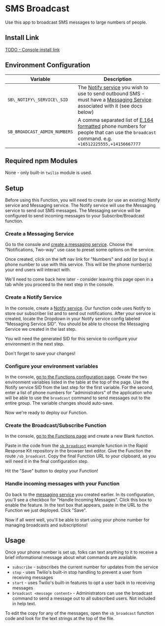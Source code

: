 # SMS Broadcast

Use this app to broadcast SMS messages to large numbers of people.

## Install Link

[TODO - Console install link](#)

## Environment Configuration

| Variable | Description |
| --- | --- |
| `SB\_NOTIFY\_SERVICE\_SID` | The [Notify service](https://www.twilio.com/console/notify/services) you wish to use to send outbound SMS - must have a [Messaging Service](https://www.twilio.com/console/sms/services) associated with it (see docs below) |
| `SB_BROADCAST_ADMIN_NUMBERS` | A comma separated list of [E.164 formatted](https://en.wikipedia.org/wiki/E.164) phone numbers for people that can use the `broadcast` command. e.g. `+16512225555,+14156667777` |

## Required npm Modules

None - only built-in `twilio` module is used.

## Setup

Before using this Function, you will need to create (or use an existing) Notify service and Messaging service. The Notify service will use the Messaging service to send out SMS messages. The Messaging service will be configured to send incoming messages to your Subscribe/Broadcast function.

### Create a Messaging Service

Go to the console and [create a messaging service](https://www.twilio.com/console/sms/services). Choose the "Notifications, Two-way" use case to preset some options on the service.

Once created, click on the left nav link for "Numbers" and add (or buy) a phone number to use with this service. This will be the phone number(s) your end users will interact with.

We'll need to come back here later - consider leaving this page open in a tab while you proceed to the next step in the console.

### Create a Notify Service

In the console, create a [Notify service](https://www.twilio.com/console/notify/services). Our function code uses Notify to store our subscriber list and to send out notifications. After your service is created, locate the Dropdown in your Notify service config labeled "Messaging Service SID". You should be able to choose the Messaging Service we created in the last step. 

You will need the generated SID for this service to configure your environment in the next step.

Don't forget to save your changes!

### Configure your environment variables

In the console, [go to the Functions configuration page](https://www.twilio.com/console/runtime/functions/configure). Create the two environment variables listed in the table at the top of the page. Use the Notify service SID from the last step for the first variable. For the second, enter a list of phone numbers for "administrators" of the application who will be able to use the `broadcast` command to send messages out to the entire group. The variable changes should auto-save.

Now we're ready to deploy our Function.

### Create the Broadcast/Subscribe Function

In the console, [go to the Functions page](https://www.twilio.com/console/runtime/functions/manage) and create a new Blank function. 

Paste in the code from the [`sb_broadcast`](../functions/sb_broadcast.js) example function in the Rapid Response Kit repository in the browser text editor. Give the Function the route `/sb_broadcast`. Copy the final Function URL to your clipboard, as you will need it in the final configuration step.

Hit the "Save" button to deploy your Function!

### Handle incoming messages with your Function

Go back to the [messaging service](https://www.twilio.com/console/sms/services) you created earlier. In its configuration, you'll see a checkbox for "Handle Incoming Messages". Click this box to enable the feature. In the text box that appears, paste in the URL to the Function we just deployed. Click "Save".

Now if all went well, you'll be able to start using your phone number for managing broadcasts and subscriptions!

## Usage

Once your phone number is set up, folks can text anything to it to receive a brief informational message about what commands are available.

* `subscribe` - subscribes the current number for updates from the service
* `stop` - uses Twilio's built-in stop handling to prevent a user from receiving messages
* `start` - uses Twilio's built-in features to opt a user back in to receiving messages
* `broadcast <message content>` - Administrators can use the broadcast command to send a message out to all subscribed users. Not included in help text.

To edit the copy for any of the messages, open the `sb_broadcast` function code and look for the text strings at the top of the file.
